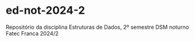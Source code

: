 # ed-not-2024-2
Repositório da disciplina Estruturas de Dados, 2º semestre DSM noturno Fatec Franca 2024/2
